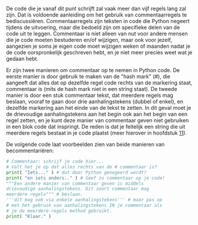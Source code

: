 De code die je vanaf dit punt schrijft zal vaak meer dan vijf regels
lang zal zijn. Dat is voldoende aanleiding om het gebruik van
commentaarregels te bediscussiëren. Commentaarregels zijn teksten in
code die Python negeert tijdens de uitvoering, maar die bedoeld zijn om
specifieke delen van de code uit te leggen. Commentaar is niet alleen
van nut voor andere mensen die je code moeten bestuderen en/of wijzigen,
maar ook voor jezelf, aangezien je soms je eigen code moet wijzigen
weken of maanden nadat je de code oorspronkelijk geschreven hebt, en je
niet meer precies weet wat je gedaan hebt.

Er zijn twee manieren om commentaar op te nemen in Python code. De
eerste manier is door gebruik te maken van de "hash mark" (\#), die
aangeeft dat alles dat op dezelfde regel code rechts van de markering
staat, commentaar is (mits de hash mark niet in een string staat). De
tweede manier is door een stuk commentaar tekst, dat meerdere regels mag
beslaan, vooraf te gaan door drie aanhalingstekens (dubbel of enkel), en
dezelfde markering aan het einde van de tekst te zetten. In dit geval
moet je de drievoudige aanhalingstekens aan het begin ook aan het begin
van een regel zetten, en je kunt deze manier van commentaar geven niet
gebruiken in een blok code dat inspringt. De reden is dat je feitelijk
een string die uit meerdere regels bestaat in je code plaatst (meer
hierover in hoofdstuk
<a href="#ch:strings" data-reference-type="ref" data-reference="ch:strings">11</a>).

De volgende code laat voorbeelden zien van beide manieren van
becommentariëren:

```python
# Commentaar: schrijf je code hier...
# Valt het je op dat alles rechts van de # commentaar is?
print( "Iets..." ) # dat door Python genegeerd wordt?
print( "en iets anders.." ) # Geef zo commentaar op je code!
"""Een andere manier van commentaar geven is middels
drievoudige aanhalingstekens. Dit soort commentaar mag
meerdere regels""" # beslaan.
'''dit mag ook via enkele aanhalingstekens''' # maar pas op 
# met het gebruik van aanhalingstekens IN je commentaar als
# je de meerdere-regels method gebruikt.
print( "Klaar." )
```
